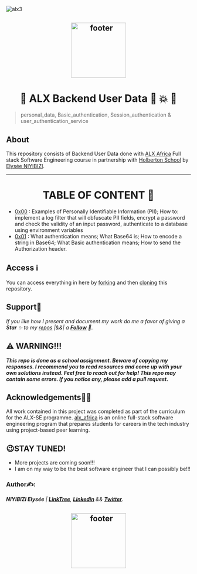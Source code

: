 ![alx3](https://github.com/elyse502/alx-backend-user-data/assets/125453474/1cc1c844-dc11-4317-95cd-d94c5312c436)

<p align="center">
<h2 align="center"><img align="center" src="https://github.com/elyse502/alx-backend-user-data/assets/125453474/e0395886-3084-4941-be5a-59dbea3af11a" alt="footer" width="150"  height="150"/></h2>

<h1 align="center">📁 ALX Backend User Data 🏪 💥 🏬</h1>

> personal_data, Basic_authentication, Session_authentication & user_authentication_service

## About
This repository consists of Backend User Data done with [ALX Africa](https://www.alxafrica.com/) Full stack Software Engineering course in partnership with [Holberton School](https://www.holbertonschool.com/) by [Elysée NIYIBIZI](https://github.com/elyse502).

---

<div align="center">

# TABLE OF CONTENT 📖
</div>

- [0x00](./0x00-personal_data) : Examples of Personally Identifiable Information (PII); How to: implement a log filter that will obfuscate PII fields, encrypt a password and check the validity of an input password, authenticate to a database using environment variables
- [0x01](./0x01-Basic_authentication) : What authentication means; What Base64 is; How to encode a string in Base64; What Basic authentication means; How to send the Authorization header.
<!--
- [0x02](./0x02-i18n) : Learn how: to parametrize `Flask templates` to display different languages; to infer the correct `locale` based on URL parameters, user settings or request headers & to localize `timestamps`
- [0x03](./0x03-ES6_data_manipulation) : Map, filter and reduce.
- [0x04](./0x04-TypeScript) : Types, Interfaces, Classes, Functions. -->

## Access ℹ️
You can access everything in here by [forking](https://docs.github.com/en/get-started/quickstart/fork-a-repo) and then [cloning](https://docs.github.com/en/repositories/creating-and-managing-repositories/cloning-a-repository) this repository.

## Support🎉
_If you like how I present and document my work do me a favor of giving a **Star** ✨ to my [repos](https://github.com/elyse502?tab=repositories) |&&| a [**Follow**](https://github.com/elyse502) 👥._

## ⚠️ WARNING!!!
**_This repo is done as a school assignment. Beware of copying my responses. I recommend you to read resources and come up with your own solutions instead. Feel free to reach out for help!
This repo may contain some errors. If you notice any, please add a pull request._**

## Acknowledgements🤜🤛
All work contained in this project was completed as part of the curriculum for the ALX-SE programme. [alx_africa](https://www.alxafrica.com/) is an online full-stack software engineering program that prepares students for careers in the tech industry using project-based peer learning.
## 😉STAY TUNED!
* More projects are coming soon!!!
* I am on my way to be the best software engineer that I can possibly be!!!

### Author✍️:
*__NIYIBIZI Elysée__ | [**LinkTree**](https://linktr.ee/niyibizi_elysee), [**Linkedin**](https://www.linkedin.com/in/niyibizi-elys%C3%A9e/) && [**Twitter**](https://twitter.com/Niyibizi_Elyse).*

<p align="center">
<h2 align="center"><img align="center" src="https://github.com/elyse502/AirBnB_clone/assets/125453474/ab3c1e01-2b98-47ae-96b7-37c07c85a2f1" alt="footer" width="150"  height="150"/></h2>
